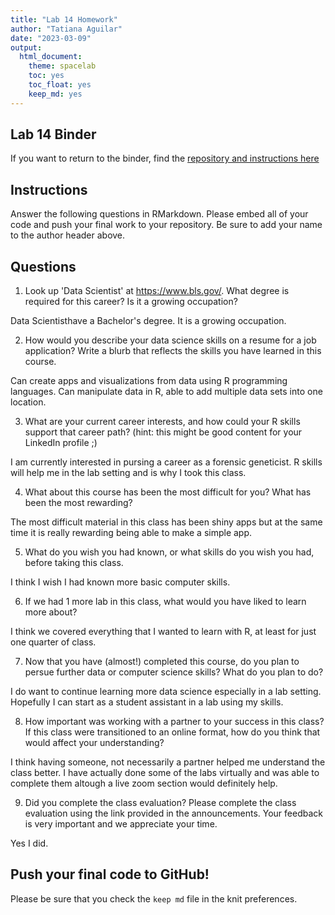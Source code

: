 ```yaml
---
title: "Lab 14 Homework"
author: "Tatiana Aguilar"
date: "2023-03-09"
output:
  html_document: 
    theme: spacelab
    toc: yes
    toc_float: yes
    keep_md: yes
---
```


## Lab 14 Binder
If you want to return to the binder, find the [repository and instructions here](https://github.com/hehouts/lab14_binder)

## Instructions
Answer the following questions in RMarkdown. Please embed all of your code and push your final work to your repository. Be sure to add your name to the author header above.



## Questions

1. Look up 'Data Scientist' at https://www.bls.gov/. What degree is required for this career? Is it a growing occupation?  

Data Scientisthave a Bachelor's degree. It is a growing occupation.

2. How would you describe your data science skills on a resume for a job application? Write a blurb that reflects the skills you have learned in this course. 

  Can create apps and visualizations from data using R programming languages. Can manipulate data in R, able to add multiple data sets into one location.
  
3. What are your current career interests, and how could your R skills support that career path? (hint: this might be good content for your LinkedIn profile ;)

  I am currently interested in pursing a career as a forensic geneticist. R skills will help me in the lab setting and is why I took this class.
  
4. What about this course has been the most difficult for you? What has been the most rewarding?

  The most difficult material in this class has been shiny apps but at the same time it is really rewarding being able to make a simple app. 

5. What do you wish you had known, or what skills do you wish you had, before taking this class.

  I think I wish I had known more basic computer skills.


6. If we had 1 more lab in this class, what would you have liked to learn more about?

  I think we covered everything that I wanted to learn with R, at least for just one quarter of class.

7. Now that you have (almost!) completed this course, do you plan to persue further data or computer science skills? What do you plan to do?

  I do want to continue learning more data science especially in a lab setting. Hopefully I can start as a student assistant in a lab using my skills.

8. How important was working with a partner to your success in this class? If this class were transitioned to an online format, how do you think that would affect your understanding?

  I think having someone, not necessarily a partner helped me understand the class better. I have actually done some of the labs virtually and was able to complete them altough a live zoom section would definitely help.

9. Did you complete the class evaluation? Please complete the class evaluation using the link provided in the announcements. Your feedback is very important and we appreciate your time.

  Yes I did.

## Push your final code to GitHub!
Please be sure that you check the `keep md` file in the knit preferences. 
